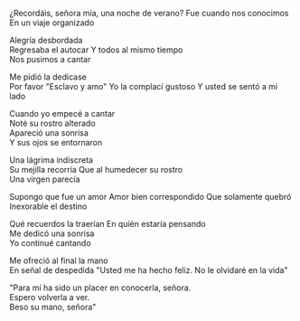 ¿Recordáis, señora mía,
una noche de verano?
Fue cuando nos conocimos         
En un viaje organizado

Alegría desbordada     
Regresaba el autocar
Y todos al mismo tiempo                 
Nos pusimos a cantar

Me pidió la dedicase       
Por favor "Esclavo y amo"
Yo la complací gustoso
Y usted se sentó a mi lado

Cuando yo empecé a cantar            
Noté su rostro alterado                  
Apareció una sonrisa             
Y sus ojos se entornaron

Una lágrima indiscreta                       
Su mejilla recorría
Que al humedecer su rostro    
Una virgen parecía       

Supongo que fue un amor
Amor bien correspondido 
Que solamente quebró 
Inexorable el destino

Qué recuerdos la traerían 
En quién estaría pensando        
Me dedicó una sonrisa        
Yo continué cantando 

Me ofreció al final la mano                                                                      
En señal de despedida
"Usted me ha hecho feliz. 
No le olvidaré en la vida"

"Para mí ha sido un placer
en conocerla, señora.                                             
Espero volverla a ver.                              
Beso su mano, señora" 